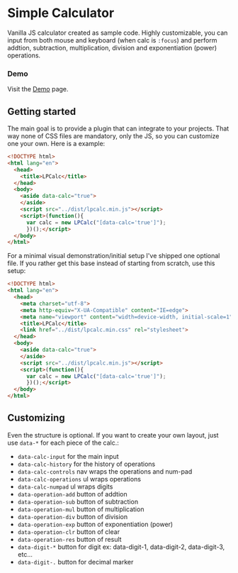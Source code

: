 # Simple Calculator
Vanilla JS calculator created as sample code. Highly customizable, you can input from both mouse and keyboard (when calc is <code>:focus</code>) and perform addtion, subtraction, multiplication, division and exponentiation (power) operations.

### Demo
Visit the [Demo](http://lucaspacheco.com.br/LPCalc/) page.

## Getting started
The main goal is to provide a plugin that can integrate to your projects. That way none of CSS files are mandatory, only the JS, so you can customize one your own. 
Here is a example:
```html
<!DOCTYPE html>
<html lang="en">
  <head>
    <title>LPCalc</title>
  </head>
  <body>
    <aside data-calc="true">
    </aside>
    <script src="../dist/lpcalc.min.js"></script>
    <script>(function(){
      var calc = new LPCalc("[data-calc='true']");
      })();</script>
  </body>
</html>
```
For a minimal visual demonstration/initial setup I've shipped one optional file. If you rather get this base instead of starting from scratch, use this setup:
```html
<!DOCTYPE html>
<html lang="en">
  <head>
    <meta charset="utf-8">
    <meta http-equiv="X-UA-Compatible" content="IE=edge">
    <meta name="viewport" content="width=device-width, initial-scale=1">
    <title>LPCalc</title>
    <link href="../dist/lpcalc.min.css" rel="stylesheet">
  </head>
  <body>
    <aside data-calc="true">
    </aside>
    <script src="../dist/lpcalc.min.js"></script>
    <script>(function(){
      var calc = new LPCalc("[data-calc='true']");
      })();</script>
  </body>
</html>
```
## Customizing
Even the structure is optional. If you want to create your own layout, just use <code>data-*</code> for each piece of the calc.:

* <code>data-calc-input</code> for the main input
* <code>data-calc-history</code> for the history of operations
* <code>data-calc-controls</code> nav wraps the operations and num-pad
* <code>data-calc-operations</code> ul wraps operations
* <code>data-calc-numpad</code> ul wraps digits
* <code>data-operation-add</code> button of addtion
* <code>data-operation-sub</code> button of subtraction
* <code>data-operation-mul</code> button of multiplication
* <code>data-operation-div</code> button of division 
* <code>data-operation-exp</code> button of exponentiation (power)
* <code>data-operation-clr</code> button of clear
* <code>data-operation-res</code> button of result
* <code>data-digit-*</code> button for digit ex: data-digit-1, data-digit-2, data-digit-3, etc...
* <code>data-digit-.</code> button for decimal marker
